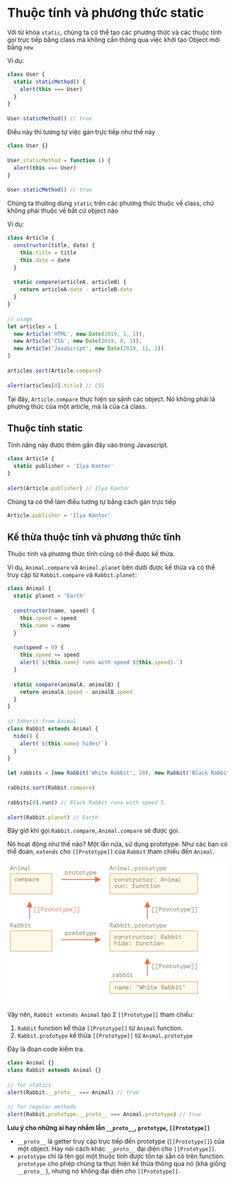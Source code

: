 # Thuộc tính và phương thức static

Với từ khóa `static`, chúng ta có thể tạo các phương thức và các thuộc tính gọi trực tiếp bằng class mà không cần thông qua việc khởi tạo Object mới bằng `new`

Ví dụ:

```js
class User {
  static staticMethod() {
    alert(this === User)
  }
}

User.staticMethod() // true
```

Điều này thì tương tự việc gán trực tiếp như thế này

```js
class User {}

User.staticMethod = function () {
  alert(this === User)
}

User.staticMethod() // true
```

Chúng ta thường dùng `static` trên các phương thức thuộc về class, chứ không phải thuộc về bất cứ object nào

Ví dụ:

```js
class Article {
  constructor(title, date) {
    this.title = title
    this.date = date
  }

  static compare(articleA, articleB) {
    return articleA.date - articleB.date
  }
}

// usage
let articles = [
  new Article('HTML', new Date(2019, 1, 1)),
  new Article('CSS', new Date(2019, 0, 1)),
  new Article('JavaScript', new Date(2019, 11, 1))
]

articles.sort(Article.compare)

alert(articles[0].title) // CSS
```

Tại đây, `Article.compare` thực hiện so sánh các object. Nó không phải là phương thức của một article, mà là của cả class.

## Thuộc tính static

Tính năng này được thêm gần đây vào trong Javascript.

```js
class Article {
  static publisher = 'Ilya Kantor'
}

alert(Article.publisher) // Ilya Kantor
```

Chúng ta có thể làm điều tương tự bằng cách gán trực tiếp

```js
Article.publisher = 'Ilya Kantor'
```

## Kế thừa thuộc tính và phương thức tĩnh

Thuộc tính và phương thức tĩnh cũng có thể được kế thừa.

Ví dụ, `Animal.compare` và `Animal.planet` bên dưới được kế thừa và có thể truy cập từ `Rabbit.compare` và `Rabbit.planet`:

```js
class Animal {
  static planet = 'Earth'

  constructor(name, speed) {
    this.speed = speed
    this.name = name
  }

  run(speed = 0) {
    this.speed += speed
    alert(`${this.name} runs with speed ${this.speed}.`)
  }

  static compare(animalA, animalB) {
    return animalA.speed - animalB.speed
  }
}

// Inherit from Animal
class Rabbit extends Animal {
  hide() {
    alert(`${this.name} hides!`)
  }
}

let rabbits = [new Rabbit('White Rabbit', 10), new Rabbit('Black Rabbit', 5)]

rabbits.sort(Rabbit.compare)

rabbits[0].run() // Black Rabbit runs with speed 5.

alert(Rabbit.planet) // Earth
```

Bây giờ khi gọi `Rabbit.compare`, `Animal.compare` sẽ được gọi.

Nó hoạt động như thế nào? Một lần nữa, sử dụng prototype. Như các bạn có thể đoán, `extends` cho `[[Prototype]]` của `Rabbit` tham chiếu đến `Animal`.

![prototype](./protoype.PNG)

Vậy nên, `Rabbit extends Animal` tạo 2 `[[Prototype]]` tham chiếu:

1. `Rabbit` function kế thừa `[[Prototype]]` từ `Animal` function.
2. `Rabbit.prototype` kế thừa `[[Prototype]]` từ `Animal.prototype`

Đây là đoạn code kiểm tra.

```js
class Animal {}
class Rabbit extends Animal {}

// for statics
alert(Rabbit.__proto__ === Animal) // true

// for regular methods
alert(Rabbit.prototype.__proto__ === Animal.prototype) // true
```

**Lưu ý cho những ai hay nhầm lẫn `__proto__`, `prototype`, `[[Prototype]]`**

- `__proto__` là getter truy cập trực tiếp đến prototype (`[[Prototype]]`) của một object. Hay nói cách khác `__proto__` đại diện cho `[[Prototype]]`.
- `prototype` chỉ là tên gọi một thuộc tính được tồn tại sẵn có trên function. `prototype` cho phép chúng ta thực hiện kế thừa thông qua nó (khá giống `__proto__`), nhưng nó không đại diện cho `[[Prototype]]`.
